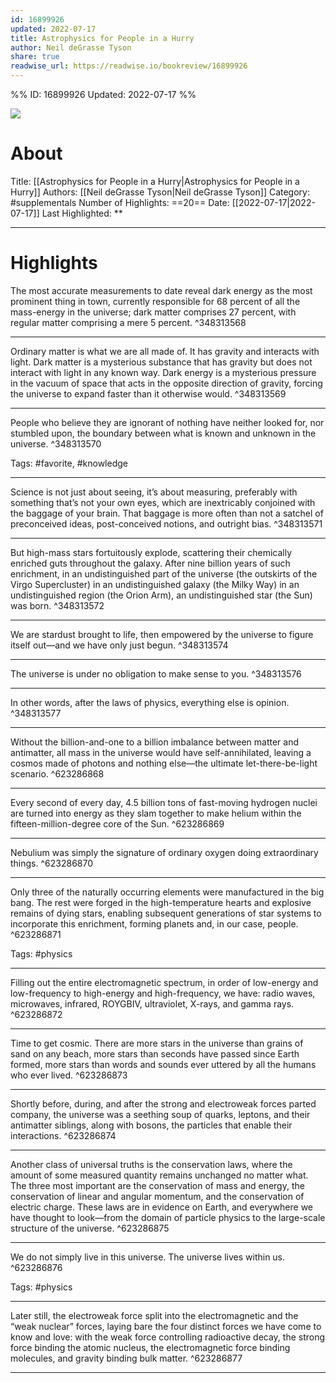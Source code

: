 ```yaml
---
id: 16899926
updated: 2022-07-17
title: Astrophysics for People in a Hurry
author: Neil deGrasse Tyson
share: true
readwise_url: https://readwise.io/bookreview/16899926
---
```


%%
ID: 16899926
Updated: 2022-07-17
%%

![]( https://images-na.ssl-images-amazon.com/images/I/51qdmr7snXL._SL500_.jpg)

# About
Title: [[Astrophysics for People in a Hurry|Astrophysics for People in a Hurry]]
Authors: [[Neil deGrasse Tyson|Neil deGrasse Tyson]]
Category: #supplementals
Number of Highlights: ==20==
Date: [[2022-07-17|2022-07-17]]
Last Highlighted: **

---

# Highlights

The most accurate measurements to date reveal dark energy as the most prominent thing in town, currently responsible for 68 percent of all the mass-energy in the universe; dark matter comprises 27 percent, with regular matter comprising a mere 5 percent. ^348313568

---
Ordinary matter is what we are all made of. It has gravity and interacts with light. Dark matter is a mysterious substance that has gravity but does not interact with light in any known way. Dark energy is a mysterious pressure in the vacuum of space that acts in the opposite direction of gravity, forcing the universe to expand faster than it otherwise would. ^348313569

---
People who believe they are ignorant of nothing have neither looked for, nor stumbled upon, the boundary between what is known and unknown in the universe. ^348313570

Tags: #favorite, #knowledge

---
Science is not just about seeing, it’s about measuring, preferably with something that’s not your own eyes, which are inextricably conjoined with the baggage of your brain. That baggage is more often than not a satchel of preconceived ideas, post-conceived notions, and outright bias. ^348313571

---
But high-mass stars fortuitously explode, scattering their chemically enriched guts throughout the galaxy. After nine billion years of such enrichment, in an undistinguished part of the universe (the outskirts of the Virgo Supercluster) in an undistinguished galaxy (the Milky Way) in an undistinguished region (the Orion Arm), an undistinguished star (the Sun) was born. ^348313572

---
We are stardust brought to life, then empowered by the universe to figure itself out—and we have only just begun. ^348313574

---
The universe is under no obligation to make sense to you. ^348313576

---
In other words, after the laws of physics, everything else is opinion. ^348313577

---
Without the billion-and-one to a billion imbalance between matter and antimatter, all mass in the universe would have self-annihilated, leaving a cosmos made of photons and nothing else—the ultimate let-there-be-light scenario. ^623286868

---
Every second of every day, 4.5 billion tons of fast-moving hydrogen nuclei are turned into energy as they slam together to make helium within the fifteen-million-degree core of the Sun. ^623286869

---
Nebulium was simply the signature of ordinary oxygen doing extraordinary things. ^623286870

---
Only three of the naturally occurring elements were manufactured in the big bang. The rest were forged in the high-temperature hearts and explosive remains of dying stars, enabling subsequent generations of star systems to incorporate this enrichment, forming planets and, in our case, people. ^623286871

Tags: #physics

---
Filling out the entire electromagnetic spectrum, in order of low-energy and low-frequency to high-energy and high-frequency, we have: radio waves, microwaves, infrared, ROYGBIV, ultraviolet, X-rays, and gamma rays. ^623286872

---
Time to get cosmic. There are more stars in the universe than grains of sand on any beach, more stars than seconds have passed since Earth formed, more stars than words and sounds ever uttered by all the humans who ever lived. ^623286873

---
Shortly before, during, and after the strong and electroweak forces parted company, the universe was a seething soup of quarks, leptons, and their antimatter siblings, along with bosons, the particles that enable their interactions. ^623286874

---
Another class of universal truths is the conservation laws, where the amount of some measured quantity remains unchanged no matter what. The three most important are the conservation of mass and energy, the conservation of linear and angular momentum, and the conservation of electric charge. These laws are in evidence on Earth, and everywhere we have thought to look—from the domain of particle physics to the large-scale structure of the universe. ^623286875

---
We do not simply live in this universe. The universe lives within us. ^623286876

Tags: #physics

---
Later still, the electroweak force split into the electromagnetic and the “weak nuclear” forces, laying bare the four distinct forces we have come to know and love: with the weak force controlling radioactive decay, the strong force binding the atomic nucleus, the electromagnetic force binding molecules, and gravity binding bulk matter. ^623286877

---